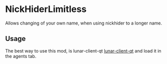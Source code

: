 # NickHiderLimitless
Allows changing of your own name, when using nickhider to a longer name.
## Usage
The best way to use this mod, is lunar-client-qt [lunar-client-qt](https://github.com/Youded-byte/lunar-client-qt) and load it in the agents tab.